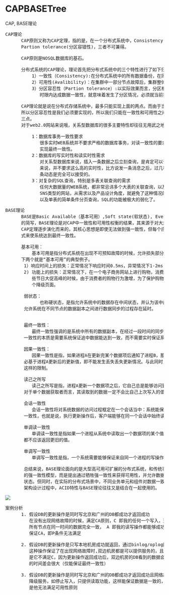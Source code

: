 # CAPBASETree
CAP, BASE理论

<pre>
CAP理论
      CAP原则又称为CAP定理，指的是，在一个分布式系统中，Consistency(一致性)， Availability(可用性)，
      Partion tolerance(分区容错性)，三者不可兼得。

      CAP原则是NOSQL数据库的基石。

      分布式系统的CAP理论，理论首先把分布式系统中的三个特性进行了如下归纳：
          1）一致性（Consistency):在分布式系统中的所有数据备份，在同一时刻是否同样的值
          2）可用性(Avalibility)：在集群中一部分节点故障后，集群整体状态是否还能响应客户端的读写请求
          3）分区容忍性（Partion tolerance）:以实际效果而言，分区相当于对通信的时限要求。系统如果不能在
             时限内达成数据一致性，就意味着发生了分区情况，必须就当前操作在C和A之间做出选择。

      CAP理论就是说在分布式存储系统中，最多只能实现上面的两点。而由于当前的网络硬件肯定会出现延迟丢包等问题。
      所以分区容忍性是我们必须要实现的，所以我们只能在一致性和可用性之间进行权衡，没有NoSQL系统能同时保证这
      三点。
      对于web2.0网站来说哦，关系型数据库的很多主要特性却往往无用武之地。

          1：数据库事务一致性要求
             很多实时WEB系统并不要求严格的数据库事务，对读一致性的要求很低，有些场景对写一致性要求并不高。允许
             实现最终一致性。
          2：数据库的写实时性和读实时性需求
             对关系型数据库来说，插入一条数据之后立刻查询，是肯定可以读出这条数据的，但是对于很多WEB应用
             来说，并不要求这么高的实时性，比方说发一条消息之后，过几秒乃至十几秒之后，我的订阅者才能看到这
             条动态是完全可以接受的。
          3：对复杂的SQL查询，特别是多表关联查询的需求
             任何大数据量的WEB系统，都非常忌讳多个大表的关联查询，以及复杂的数据分析类型的报表查询，特别是
             SNS类型的网站，从需求以及产品设计角度，就避免了这种情况的发生，往往更多的只是单标的主键查询，
             以及单表的简单条件分页查询，SQL的功能被极大的弱化了。
</pre>

<pre>
BASE理论
      BASE是Basic Available（基本可用）,Soft state(软状态), Eventually consistent(最终一致性)三个短语
      的简写，BASE理论是对CAP中一致性和可用性权衡的结果，其来源于对大规模互联网系统分布式实践的杰伦，是基于
      CAP定理逐步演化而来的，其核心思想是即使无法做到强一致性，但每个应用都可根据自身的业务特点，采用适当的方
      式来使系统达到最终一致性。

      基本可用：
          基本可用是指分布式系统在出现不可预知故障的时候，允许损失部分可用性，但是这绝对不等价于系统不可用，以
      下两个就是“基本可用”的典型例子。
       1）响应时间上的损失：正常情况下响应时间0.5ms，异常情况下1-2ms
       2) 功能上的损失：正常情况下，在一个电子商务网站上进行购物，消费者几乎能够顺利的完成每一笔订单，但是在一
          些节日大促高峰的时候，由于消费者的购物行为激增，为了保护购物系统的稳定性，部分消费者可能会被引导到一
          个降级页面。

       弱状态：
             也称硬状态，是指允许系统中的数据存在中间状态，并认为该中间状态的存在不会影响系统的整体可用性，即
       允许系统在不同节点的数据副本之间进行数据同步的过程存在延时。


       最终一致性：
          最终一致性强调的是系统中所有的数据副本，在经过一段时间的同步后，最终能够达到一个一致的状态。因此，最终
       一致性的本质是需要系统保证追中数据能达到一致，而不需要实时保证系统数据的最强一致性。

       因果一致性：
          因果一致性是指，如果进程A在更新完某个数据项后通知了进程B，那么进程B之后对该数据项进行更新操作的话，务
       必基于进程A更新后的更新值，即不能发生丢失丢失更新情况。与此同时，与进程A无因果关系的进程C的数据访问则没有
       这样的限制。

       读己之所写
          读己之所写是指，进程A更新一个数据项之后，它自己总是能够访问到更新过的最新值，而不会是旧值，也就是说，
       对于单个数据获取者而言，其读取到的数据一定不会比自己上次写入的值旧。因此，读己之所写也可以看做是一种特殊的因果一致性。

       会话一致性
          会话一致性将对系统数据的访问过程框定在一个会话当中：系统能保证在同一个有效的会话中实现“读己之所写”的
       一致性，也就是说，执行更新操作后，客户端能够在同一个会话中始终读取该数据项的最新值。

       单调读一致性
          单调读一致性是指如果一个进程从系统中读取出一个数据项的某个值后，那么系统对于该进程后续的任何数据访问
       都不应该返回更旧的值。

       单调写一致性
          单调写一致性是指，一个系统需要能够保证来自同一个进程的写操作被顺序地执行。

       总结来说，BASE理论面向的是大型高可用可扩展的分布式系统，和传统事务的ACID特性是相反的，它完全不同于ACID
       的强一致性模型，而是提出通过牺牲强一致性来获得可用性，并允许数据在一段时间内是不一致的，但最终达到一致状
       状态。但同时，在实际的分布式场景中，不同业务单元和组件对数据一致性的要求是不同的，因此在具体的分布式系统
       架构设计过程中，ACID特性与BASE理论往往又是结合在一起使用的。
</pre>


![](https://i.imgur.com/ehXixKe.png)

<pre>
案例分析
      1. 假设DB的更新操作是同时写北京和广州的DB都成功才返回成功
         在没有出现网络故障的时候，满足CA原则，C 即我的任何一个写入，更新操作成功并返回客户端完成后,分布式的
         所有节点在同一时间的数据完全一致， A 即我的读写操作都能够成功，但是当出现网络故障时，我不能同时
         保证CA，即P条件无法满足

      2. 假设DB的更新操作是只写本地机房成功就返回，通过binlog/oplog回放方式同步至侧边机房
         这种操作保证了在出现网络故障时,双边机房都是可以提供服务的，且读写操作都能成功，意味着他满足了AP ，但
         是它不满足C，因为更新操作返回成功后，双边机房的DB看到的数据会存在短暂不一致，且在网络故障时，不一致
         的时间差会很大（仅能保证最终一致性）

      3. 假设DB的更新操作是同时写北京和广州的DB都成功才返回成功且网络故障时提供降级服务
         降级服务，如停止写入，只提供读取功能，这样能保证数据是一致的，且网络故障时能提供服务，满足CP原则，但
         是他无法满足可用性原则
</pre>